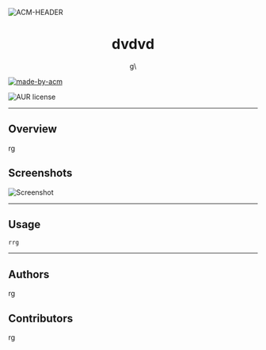      

![ACM-HEADER](https://user-images.githubusercontent.com/14032427/92643737-e6252e00-f2ff-11ea-8a51-1f1b69caba9f.png)

<h1 align="center"> 
dvdvd 
</h1>

<p align="center"> 
g\
</p>

<p>
  <a href="https://acmvit.in/" target="_blank">
    <img alt="made-by-acm" src="https://img.shields.io/badge/MADE%20BY-ACM%20VIT-blue?style=for-the-badge" />
  </a>
</p>


![AUR license](https://img.shields.io/static/v1?label=License&message=MIT&color=blue)

---

## Overview
rg


## Screenshots
![Screenshot](assets/undefined)


---

## Usage
```
rrg

```

---
## Authors

rg




## Contributors
rg
   